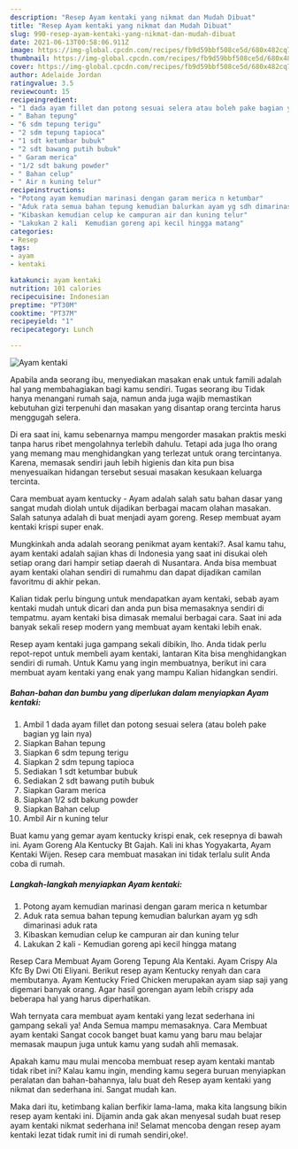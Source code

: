 ```yaml
---
description: "Resep Ayam kentaki yang nikmat dan Mudah Dibuat"
title: "Resep Ayam kentaki yang nikmat dan Mudah Dibuat"
slug: 990-resep-ayam-kentaki-yang-nikmat-dan-mudah-dibuat
date: 2021-06-13T00:58:06.911Z
image: https://img-global.cpcdn.com/recipes/fb9d59bbf508ce5d/680x482cq70/ayam-kentaki-foto-resep-utama.jpg
thumbnail: https://img-global.cpcdn.com/recipes/fb9d59bbf508ce5d/680x482cq70/ayam-kentaki-foto-resep-utama.jpg
cover: https://img-global.cpcdn.com/recipes/fb9d59bbf508ce5d/680x482cq70/ayam-kentaki-foto-resep-utama.jpg
author: Adelaide Jordan
ratingvalue: 3.5
reviewcount: 15
recipeingredient:
- "1 dada ayam fillet dan potong sesuai selera atau boleh pake bagian yg lain nya"
- " Bahan tepung"
- "6 sdm tepung terigu"
- "2 sdm tepung tapioca"
- "1 sdt ketumbar bubuk"
- "2 sdt bawang putih bubuk"
- " Garam merica"
- "1/2 sdt bakung powder"
- " Bahan celup"
- " Air n kuning telur"
recipeinstructions:
- "Potong ayam kemudian marinasi dengan garam merica n ketumbar"
- "Aduk rata semua bahan tepung kemudian balurkan ayam yg sdh dimarinasi aduk rata"
- "Kibaskan kemudian celup ke campuran air dan kuning telur"
- "Lakukan 2 kali  Kemudian goreng api kecil hingga matang"
categories:
- Resep
tags:
- ayam
- kentaki

katakunci: ayam kentaki 
nutrition: 101 calories
recipecuisine: Indonesian
preptime: "PT30M"
cooktime: "PT37M"
recipeyield: "1"
recipecategory: Lunch

---
```



![Ayam kentaki](https://img-global.cpcdn.com/recipes/fb9d59bbf508ce5d/680x482cq70/ayam-kentaki-foto-resep-utama.jpg)

Apabila anda seorang ibu, menyediakan masakan enak untuk famili adalah hal yang membahagiakan bagi kamu sendiri. Tugas seorang ibu Tidak hanya menangani rumah saja, namun anda juga wajib memastikan kebutuhan gizi terpenuhi dan masakan yang disantap orang tercinta harus menggugah selera.

Di era  saat ini, kamu sebenarnya mampu mengorder masakan praktis meski tanpa harus ribet mengolahnya terlebih dahulu. Tetapi ada juga lho orang yang memang mau menghidangkan yang terlezat untuk orang tercintanya. Karena, memasak sendiri jauh lebih higienis dan kita pun bisa menyesuaikan hidangan tersebut sesuai masakan kesukaan keluarga tercinta. 

Cara membuat ayam kentucky - Ayam adalah salah satu bahan dasar yang sangat mudah diolah untuk dijadikan berbagai macam olahan masakan. Salah satunya adalah di buat menjadi ayam goreng. Resep membuat ayam kentaki krispi super enak.

Mungkinkah anda adalah seorang penikmat ayam kentaki?. Asal kamu tahu, ayam kentaki adalah sajian khas di Indonesia yang saat ini disukai oleh setiap orang dari hampir setiap daerah di Nusantara. Anda bisa membuat ayam kentaki olahan sendiri di rumahmu dan dapat dijadikan camilan favoritmu di akhir pekan.

Kalian tidak perlu bingung untuk mendapatkan ayam kentaki, sebab ayam kentaki mudah untuk dicari dan anda pun bisa memasaknya sendiri di tempatmu. ayam kentaki bisa dimasak memalui berbagai cara. Saat ini ada banyak sekali resep modern yang membuat ayam kentaki lebih enak.

Resep ayam kentaki juga gampang sekali dibikin, lho. Anda tidak perlu repot-repot untuk membeli ayam kentaki, lantaran Kita bisa menghidangkan sendiri di rumah. Untuk Kamu yang ingin membuatnya, berikut ini cara membuat ayam kentaki yang enak yang mampu Kalian hidangkan sendiri.

<!--inarticleads1-->

##### Bahan-bahan dan bumbu yang diperlukan dalam menyiapkan Ayam kentaki:

1. Ambil 1 dada ayam fillet dan potong sesuai selera (atau boleh pake bagian yg lain nya)
1. Siapkan  Bahan tepung
1. Siapkan 6 sdm tepung terigu
1. Siapkan 2 sdm tepung tapioca
1. Sediakan 1 sdt ketumbar bubuk
1. Sediakan 2 sdt bawang putih bubuk
1. Siapkan  Garam merica
1. Siapkan 1/2 sdt bakung powder
1. Siapkan  Bahan celup
1. Ambil  Air n kuning telur


Buat kamu yang gemar ayam kentucky krispi enak, cek resepnya di bawah ini. Ayam Goreng Ala Kentucky Bt Gajah. Kali ini khas Yogyakarta, Ayam Kentaki Wijen. Resep cara membuat masakan ini tidak terlalu sulit Anda coba di rumah. 

<!--inarticleads2-->

##### Langkah-langkah menyiapkan Ayam kentaki:

1. Potong ayam kemudian marinasi dengan garam merica n ketumbar
1. Aduk rata semua bahan tepung kemudian balurkan ayam yg sdh dimarinasi aduk rata
1. Kibaskan kemudian celup ke campuran air dan kuning telur
1. Lakukan 2 kali  - Kemudian goreng api kecil hingga matang


Resep Cara Membuat Ayam Goreng Tepung Ala Kentaki. Ayam Crispy Ala Kfc By Dwi Oti Eliyani. Berikut resep ayam Kentucky renyah dan cara membutanya. Ayam Kentucky Fried Chicken merupakan ayam siap saji yang digemari banyak orang. Agar hasil gorengan ayam lebih crispy ada beberapa hal yang harus diperhatikan. 

Wah ternyata cara membuat ayam kentaki yang lezat sederhana ini gampang sekali ya! Anda Semua mampu memasaknya. Cara Membuat ayam kentaki Sangat cocok banget buat kamu yang baru mau belajar memasak maupun juga untuk kamu yang sudah ahli memasak.

Apakah kamu mau mulai mencoba membuat resep ayam kentaki mantab tidak ribet ini? Kalau kamu ingin, mending kamu segera buruan menyiapkan peralatan dan bahan-bahannya, lalu buat deh Resep ayam kentaki yang nikmat dan sederhana ini. Sangat mudah kan. 

Maka dari itu, ketimbang kalian berfikir lama-lama, maka kita langsung bikin resep ayam kentaki ini. Dijamin anda gak akan menyesal sudah buat resep ayam kentaki nikmat sederhana ini! Selamat mencoba dengan resep ayam kentaki lezat tidak rumit ini di rumah sendiri,oke!.

